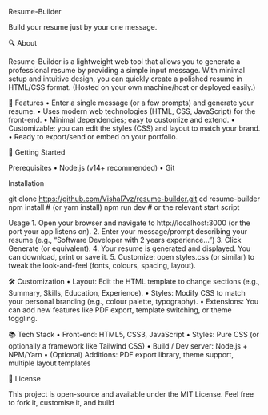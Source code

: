 
Resume-Builder

Build your resume just by your one message.

🔍 About

Resume-Builder is a lightweight web tool that allows you to generate a professional resume by providing a simple input message. With minimal setup and intuitive design, you can quickly create a polished resume in HTML/CSS format.
(Hosted on your own machine/host or deployed easily.)

🧩 Features
	•	Enter a single message (or a few prompts) and generate your resume.
	•	Uses modern web technologies (HTML, CSS, JavaScript) for the front-end.
	•	Minimal dependencies; easy to customize and extend.
	•	Customizable: you can edit the styles (CSS) and layout to match your brand.
	•	Ready to export/send or embed on your portfolio.

🚀 Getting Started

Prerequisites
	•	Node.js (v14+ recommended)
	•	Git

Installation

git clone https://github.com/Vishal7vz/resume-builder.git
cd resume-builder
npm install       # (or yarn install)
npm run dev       # or the relevant start script

Usage
	1.	Open your browser and navigate to http://localhost:3000 (or the port your app listens on).
	2.	Enter your message/prompt describing your resume (e.g., “Software Developer with 2 years experience…”)
	3.	Click Generate (or equivalent).
	4.	Your resume is generated and displayed. You can download, print or save it.
	5.	Customize: open styles.css (or similar) to tweak the look-and-feel (fonts, colours, spacing, layout).

🛠️ Customization
	•	Layout: Edit the HTML template to change sections (e.g., Summary, Skills, Education, Experience).
	•	Styles: Modify CSS to match your personal branding (e.g., colour palette, typography).
	•	Extensions: You can add new features like PDF export, template switching, or theme toggling.

📚 Tech Stack
	•	Front-end: HTML5, CSS3, JavaScript
	•	Styles: Pure CSS (or optionally a framework like Tailwind CSS)
	•	Build / Dev server: Node.js + NPM/Yarn
	•	(Optional) Additions: PDF export library, theme support, multiple layout templates

📂 License

This project is open-source and available under the MIT License. Feel free to fork it, customise it, and build 